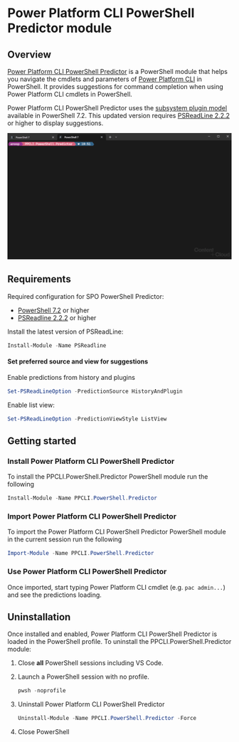 # Power Platform CLI PowerShell Predictor module

## Overview

[Power Platform CLI PowerShell Predictor](https://www.powershellgallery.com/packages/PPCLI.PowerShell.Predictor) is a PowerShell
module that helps you navigate the cmdlets and parameters of
[Power Platform CLI](https://learn.microsoft.com/en-us/power-platform/developer/cli/introduction) in PowerShell. It provides suggestions for command completion when using Power Platform CLI cmdlets in PowerShell.

Power Platform CLI PowerShell Predictor uses the
[subsystem plugin model](/powershell/scripting/learn/experimental-features#pssubsystempluginmodel)
available in PowerShell 7.2. This updated version requires
[PSReadLine 2.2.2](https://www.powershellgallery.com/packages/PSReadLine/2.2.2) or higher to display
suggestions.

![demo](./assets/demo.gif)

## Requirements

Required configuration for SPO PowerShell Predictor:

- [PowerShell 7.2](https://github.com/PowerShell/PowerShell/) or higher
- [PSReadline 2.2.2](https://github.com/PowerShell/PSReadLine/) or higher

Install the latest version of PSReadLine:

```powershell
Install-Module -Name PSReadline
```

#### Set preferred source and view for suggestions

Enable predictions from history and plugins

```powershell
Set-PSReadLineOption -PredictionSource HistoryAndPlugin
```

Enable list view:

```powershell
Set-PSReadLineOption -PredictionViewStyle ListView
```

## Getting started

### Install Power Platform CLI PowerShell Predictor

To install the PPCLI.PowerShell.Predictor PowerShell module run the following

```powershell
Install-Module -Name PPCLI.PowerShell.Predictor
```

### Import Power Platform CLI PowerShell Predictor

To import the Power Platform CLI PowerShell Predictor PowerShell module in the current session run the following

```powershell
Import-Module -Name PPCLI.PowerShell.Predictor
```

### Use Power Platform CLI PowerShell Predictor

Once imported, start typing Power Platform CLI cmdlet (e.g. `pac admin...`) and see the predictions loading.

## Uninstallation

Once installed and enabled, Power Platform CLI PowerShell Predictor is loaded in the PowerShell profile.
To uninstall the PPCLI.PowerShell.Predictor module:

1. Close **all** PowerShell sessions including VS Code.

1. Launch a PowerShell session with no profile.

   ```powershell
   pwsh -noprofile
   ```

1. Uninstall Power Platform CLI PowerShell Predictor

   ```powershell
   Uninstall-Module -Name PPCLI.PowerShell.Predictor -Force
   ```

1. Close PowerShell